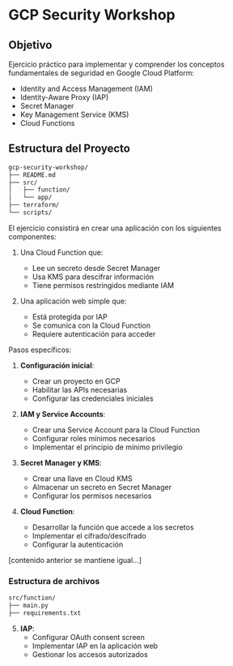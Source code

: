 
# GCP Security Workshop

## Objetivo
Ejercicio práctico para implementar y comprender los conceptos fundamentales de seguridad en Google Cloud Platform:
- Identity and Access Management (IAM)
- Identity-Aware Proxy (IAP)
- Secret Manager
- Key Management Service (KMS)
- Cloud Functions

## Estructura del Proyecto
```bash
gcp-security-workshop/
├── README.md
├── src/
│   ├── function/
│   └── app/
├── terraform/
└── scripts/
```


El ejercicio consistirá en crear una aplicación con los siguientes componentes:

1. Una Cloud Function que:
   - Lee un secreto desde Secret Manager
   - Usa KMS para descifrar información
   - Tiene permisos restringidos mediante IAM

2. Una aplicación web simple que:
   - Está protegida por IAP
   - Se comunica con la Cloud Function
   - Requiere autenticación para acceder

Pasos específicos:

1. **Configuración inicial**:
   - Crear un proyecto en GCP
   - Habilitar las APIs necesarias
   - Configurar las credenciales iniciales

2. **IAM y Service Accounts**:
   - Crear una Service Account para la Cloud Function
   - Configurar roles mínimos necesarios
   - Implementar el principio de mínimo privilegio

3. **Secret Manager y KMS**:
   - Crear una llave en Cloud KMS
   - Almacenar un secreto en Secret Manager
   - Configurar los permisos necesarios

4. **Cloud Function**:
   - Desarrollar la función que accede a los secretos
   - Implementar el cifrado/descifrado
   - Configurar la autenticación


[contenido anterior se mantiene igual...]

### Estructura de archivos
```bash
src/function/
├── main.py
├── requirements.txt
```

5. **IAP**:
   - Configurar OAuth consent screen
   - Implementar IAP en la aplicación web
   - Gestionar los accesos autorizados



